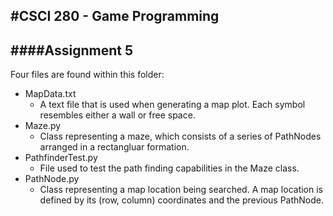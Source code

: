#CSCI 280 - Game Programming
---
####Assignment 5
---
Four files are found within this folder:

- MapData.txt
	+ A text file that is used when generating a map plot. Each symbol resembles either a wall or free space.
- Maze.py
	+ Class representing a maze, which consists of a series of PathNodes arranged in a rectangluar formation.
- PathfinderTest.py
	+ File used to test the path finding capabilities in the Maze class.
- PathNode.py
	+ Class representing a map location being searched. A map location is defined by its (row, column) coordinates and the previous PathNode.
	